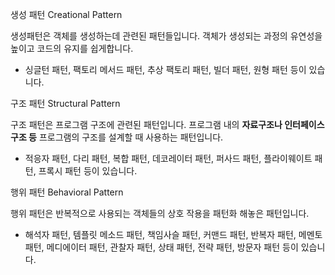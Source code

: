 생성 패턴 Creational Pattern  

생성패턴은 객체를 생성하는데 관련된 패턴들입니다. 객체가 생성되는 과정의 유연성을 높이고 코드의 유지를 쉽게합니다.  

- 싱글턴 패턴, 팩토리 메서드 패턴, 추상 팩토리 패턴, 빌더 패턴, 원형 패턴 등이 있습니다.  

구조 패턴 Structural Pattern  

구조 패턴은 프로그램 구조에 관련된 패턴입니다. 프로그램 내의 **자료구조나 인터페이스 구조 등** 프로그램의 구조를 설계할 때 사용하는 패턴입니다.  

- 적응자 패턴, 다리 패턴, 복합 패턴, 데코레이터 패턴, 퍼사드 패턴, 플라이웨이트 패턴, 프록시 패턴 등이 있습니다.  

행위 패턴 Behavioral Pattern  

행위 패턴은 반복적으로 사용되는 객체들의 상호 작용을 패턴화 해놓은 패턴입니다.  

- 해석자 패턴, 템플릿 메소드 패턴, 책임사슬 패턴, 커맨드 패턴, 반복자 패턴, 메멘토 패턴, 메디에이터 패턴, 관찰자 패턴, 상태 패턴, 전략 패턴, 방문자 패턴 등이 있습니다.  
